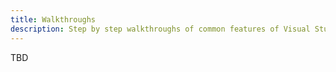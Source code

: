 ```yaml
---
title: Walkthroughs
description: Step by step walkthroughs of common features of Visual Studio to extend.
---
```


TBD
